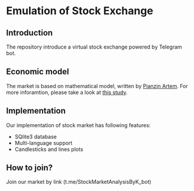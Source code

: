 # Emulation of Stock Exchange
## Introduction
The repository introduce a virtual stock exchange powered by Telegram bot.
## Economic model
The market is based on mathematical model, written by [Pianzin Artem](https://github.com/Omega29).
For more inforamtion, please take a look at [this study](https://github.com/helfi2012/StockMarketBot/blob/master/study.pdf).
## Implementation
Our implementation of stock market has following features:
- SQlite3 database
- Multi-language support
- Candlesticks and lines plots

## How to join?
Join our market by link (t.me/StockMarketAnalysisByK_bot)

